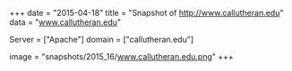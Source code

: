 
+++
date = "2015-04-18"
title = "Snapshot of http://www.callutheran.edu"
data = "www.callutheran.edu"

Server = ["Apache"]
domain = ["callutheran.edu"]

  image = "snapshots/2015_16/www.callutheran.edu.png"
+++
#
